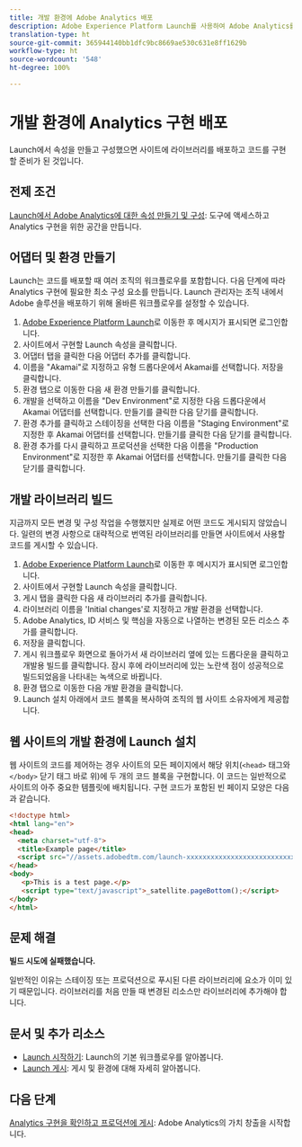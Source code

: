 ```yaml
---
title: 개발 환경에 Adobe Analytics 배포
description: Adobe Experience Platform Launch를 사용하여 Adobe Analytics를 개발 환경에 배포하는 방법에 대해 알아봅니다.
translation-type: ht
source-git-commit: 365944140bb1dfc9bc8669ae530c631e8ff1629b
workflow-type: ht
source-wordcount: '548'
ht-degree: 100%

---
```



# 개발 환경에 Analytics 구현 배포

Launch에서 속성을 만들고 구성했으면 사이트에 라이브러리를 배포하고 코드를 구현할 준비가 된 것입니다.

## 전제 조건

[Launch에서 Adobe Analytics에 대한 속성 만들기 및 구성](create-analytics-property.md): 도구에 액세스하고 Analytics 구현을 위한 공간을 만듭니다.

## 어댑터 및 환경 만들기

Launch는 코드를 배포할 때 여러 조직의 워크플로우를 포함합니다. 다음 단계에 따라 Analytics 구현에 필요한 최소 구성 요소를 만듭니다. Launch 관리자는 조직 내에서 Adobe 솔루션을 배포하기 위해 올바른 워크플로우를 설정할 수 있습니다.

1. [Adobe Experience Platform Launch](https://launch.adobe.com)로 이동한 후 메시지가 표시되면 로그인합니다.
2. 사이트에서 구현할 Launch 속성을 클릭합니다.
3. 어댑터 탭을 클릭한 다음 어댑터 추가를 클릭합니다.
4. 이름을 &quot;Akamai&quot;로 지정하고 유형 드롭다운에서 Akamai를 선택합니다. 저장을 클릭합니다.
5. 환경 탭으로 이동한 다음 새 환경 만들기를 클릭합니다.
6. 개발을 선택하고 이름을 &quot;Dev Environment&quot;로 지정한 다음 드롭다운에서 Akamai 어댑터를 선택합니다. 만들기를 클릭한 다음 닫기를 클릭합니다.
7. 환경 추가를 클릭하고 스테이징을 선택한 다음 이름을 &quot;Staging Environment&quot;로 지정한 후 Akamai 어댑터를 선택합니다. 만들기를 클릭한 다음 닫기를 클릭합니다.
8. 환경 추가를 다시 클릭하고 프로덕션을 선택한 다음 이름을 &quot;Production Environment&quot;로 지정한 후 Akamai 어댑터를 선택합니다. 만들기를 클릭한 다음 닫기를 클릭합니다.

## 개발 라이브러리 빌드

지금까지 모든 변경 및 구성 작업을 수행했지만 실제로 어떤 코드도 게시되지 않았습니다. 일련의 변경 사항으로 대략적으로 번역된 라이브러리를 만들면 사이트에서 사용할 코드를 게시할 수 있습니다.

1. [Adobe Experience Platform Launch](https://launch.adobe.com)로 이동한 후 메시지가 표시되면 로그인합니다.
2. 사이트에서 구현할 Launch 속성을 클릭합니다.
3. 게시 탭을 클릭한 다음 새 라이브러리 추가를 클릭합니다.
4. 라이브러리 이름을 &#39;Initial changes&#39;로 지정하고 개발 환경을 선택합니다.
5. Adobe Analytics, ID 서비스 및 핵심을 자동으로 나열하는 변경된 모든 리소스 추가를 클릭합니다.
6. 저장을 클릭합니다.
7. 게시 워크플로우 화면으로 돌아가서 새 라이브러리 옆에 있는 드롭다운을 클릭하고 개발용 빌드를 클릭합니다. 잠시 후에 라이브러리에 있는 노란색 점이 성공적으로 빌드되었음을 나타내는 녹색으로 바뀝니다.
8. 환경 탭으로 이동한 다음 개발 환경을 클릭합니다.
9. Launch 설치 아래에서 코드 블록을 복사하여 조직의 웹 사이트 소유자에게 제공합니다.

## 웹 사이트의 개발 환경에 Launch 설치

웹 사이트의 코드를 제어하는 경우 사이트의 모든 페이지에서 해당 위치(`<head>` 태그와 `</body>` 닫기 태그 바로 위)에 두 개의 코드 블록을 구현합니다. 이 코드는 일반적으로 사이트의 아주 중요한 템플릿에 배치됩니다. 구현 코드가 포함된 빈 페이지 모양은 다음과 같습니다.

```html
<!doctype html>
<html lang="en">
<head>
  <meta charset="utf-8">
  <title>Example page</title>
  <script src="//assets.adobedtm.com/launch-xxxxxxxxxxxxxxxxxxxxxxxxxxxxxxxxxx-development.min.js"></script>
</head>
<body>
   <p>This is a test page.</p>
   <script type="text/javascript">_satellite.pageBottom();</script>
</body>
</html>
```

## 문제 해결

**빌드 시도에 실패했습니다.**

일반적인 이유는 스테이징 또는 프로덕션으로 푸시된 다른 라이브러리에 요소가 이미 있기 때문입니다. 라이브러리를 처음 만들 때 변경된 리소스만 라이브러리에 추가해야 합니다.

## 문서 및 추가 리소스

- [Launch 시작하기](https://docs.adobe.com/content/help/ko-KR/launch/using/intro/get-started/quick-start.html): Launch의 기본 워크플로우를 알아봅니다.
- [Launch 게시](https://docs.adobe.com/content/help/ko-KR/launch/using/reference/publish/overview.html): 게시 및 환경에 대해 자세히 알아봅니다.

## 다음 단계

[Analytics 구현을 확인하고 프로덕션에 게시](validate-publish-prod.md): Adobe Analytics의 가치 창출을 시작합니다.
